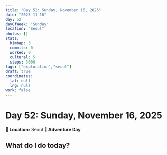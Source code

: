 ```yaml
---
title: "Day 52: Sunday, November 16, 2025"
date: "2025-11-16"
day: 52
dayOfWeek: "Sunday"
location: "Seoul"
photos: []
stats:
  kimbap: 3
  commits: 0
  worked: 0
  cultural: 5
  steps: 3000
tags: ["exploration","seoul"]
draft: true
coordinates:
  lat: null
  lng: null
work: false
---
```

# Day 52: Sunday, November 16, 2025

📍 **Location:** Seoul
🎒 **Adventure Day**

## What do I do today?


